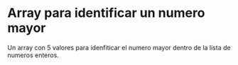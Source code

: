 # Array para identificar un numero mayor
Un array con 5 valores para idenfiticar el numero mayor dentro de la lista de numeros enteros.
